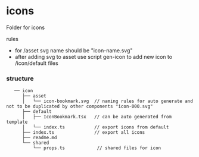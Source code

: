 # icons

Folder for icons

rules

- for /asset svg name should be "icon-name.svg"
- after adding svg to asset use script gen-icon to add new icon to /icon/default files

### structure

```
   ── icon
      ├── asset
      │   └── icon-bookmark.svg  // naming rules for auto generate and not to be duplicated by other components "icon-000.svg"
      ├── default
      │   ├── IconBookmark.tsx   // can be auto generated from template
      │   └── index.ts           // export icons from default
      ├── index.ts               // export all icons
      ├── readme.md
      └── shared
          └── props.ts            // shared files for icon
```
